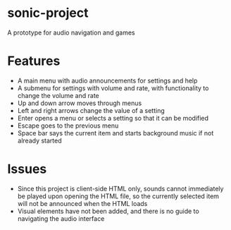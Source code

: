 # sonic-project
A prototype for audio navigation and games

# Features
* A main menu with audio announcements for settings and help
* A submenu for settings with volume and rate, with functionality to change the volume and rate
* Up and down arrow moves through menus
* Left and right arrows change the value of a setting
* Enter opens a menu or selects a setting so that it can be modified
* Escape goes to the previous menu
* Space bar says the current item and starts background music if not already started

# Issues
* Since this project is client-side HTML only, sounds cannot immediately be played upon opening the HTML file, so the currently selected item will not be announced when the HTML loads
* Visual elements have not been added, and there is no guide to navigating the audio interface
